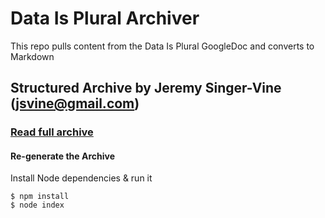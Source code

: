# Data Is Plural Archiver

This repo pulls content from the Data Is Plural GoogleDoc and converts to Markdown

## Structured Archive by Jeremy Singer-Vine (jsvine@gmail.com)

### [Read full archive](archive.md)

#### Re-generate the Archive

Install Node dependencies & run it
```
$ npm install
$ node index
```
